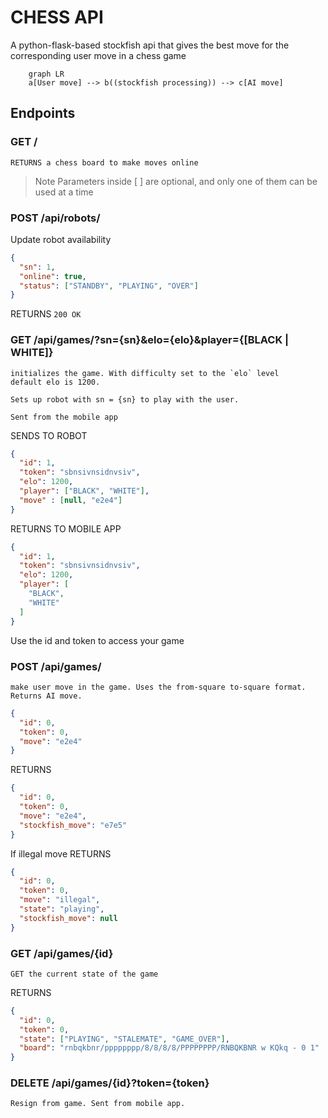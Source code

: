 # CHESS API
A python-flask-based stockfish api that gives the best move for the corresponding user move in a chess game

```mermaid
    graph LR
    a[User move] --> b((stockfish processing)) --> c[AI move]

```

 ## Endpoints

###  GET /
    RETURNS a chess board to make moves online

> Note
> Parameters inside [ ] are optional, and only one of them can be used at a time

### POST /api/robots/
Update robot availability

```json
{
  "sn": 1,
  "online": true,
  "status": ["STANDBY", "PLAYING", "OVER"]
}
```

RETURNS
`200 OK`


###  GET /api/games/?sn={sn}&elo={elo}&player={[BLACK | WHITE]}
    initializes the game. With difficulty set to the `elo` level
    default elo is 1200.

    Sets up robot with sn = {sn} to play with the user.

    Sent from the mobile app

SENDS TO ROBOT
```json
{
  "id": 1,
  "token": "sbnsivnsidnvsiv",
  "elo": 1200,
  "player": ["BLACK", "WHITE"],
  "move" : [null, "e2e4"]
}
```

RETURNS TO MOBILE APP
```json
{
  "id": 1,
  "token": "sbnsivnsidnvsiv",
  "elo": 1200,
  "player": [
    "BLACK",
    "WHITE"
  ]
}
```

Use the id and token to access your game

### POST /api/games/
    make user move in the game. Uses the from-square to-square format. Returns AI move.
```json
{
  "id": 0,
  "token": 0,
  "move": "e2e4"
}
```
RETURNS
```json
{
  "id": 0,
  "token": 0,
  "move": "e2e4",
  "stockfish_move": "e7e5"
}
```
If illegal move RETURNS
```json
{
  "id": 0,
  "token": 0,
  "move": "illegal",
  "state": "playing",
  "stockfish_move": null
}
```

### GET /api/games/{id}
    GET the current state of the game

RETURNS
```json
{
  "id": 0,
  "token": 0,
  "state": ["PLAYING", "STALEMATE", "GAME_OVER"],
  "board": "rnbqkbnr/pppppppp/8/8/8/8/PPPPPPPP/RNBQKBNR w KQkq - 0 1"
}
```
### DELETE /api/games/{id}?token={token}
    Resign from game. Sent from mobile app.

